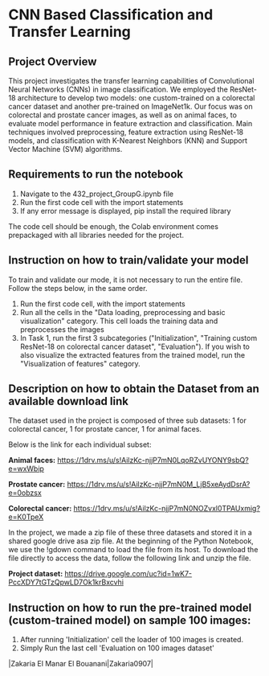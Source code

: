 # CNN Based Classification and Transfer Learning

## Project Overview

This project investigates the transfer learning capabilities of Convolutional Neural Networks (CNNs) in image classification. We employed the ResNet-18 architecture to develop two models: one custom-trained on a colorectal cancer dataset and another pre-trained on ImageNet1k. Our focus was on colorectal and prostate cancer images, as well as on animal faces, to evaluate model performance in feature extraction and classification. Main techniques involved preprocessing, feature extraction using ResNet-18 models, and classification with K-Nearest Neighbors (KNN) and Support Vector Machine (SVM) algorithms. 

## Requirements to run the notebook
<ol>
  <li>Navigate to the 432_project_GroupG.ipynb file</li>
  <li>Run the first code cell with the import statements</li>
  <li>If any error message is displayed, pip install the required library </li>
</ol>  

The code cell should be enough, the Colab environment comes prepackaged with all libraries needed for the project.

## Instruction on how to train/validate your model
To train and validate our mode, it is not necessary to run the entire file. Follow the steps below, in the same order.
1. Run the first code cell, with the import statements
2. Run all the cells in the "Data loading, preprocessing and basic visualization" category. This cell loads the training data and preprocesses the images
3. In Task 1, run the first 3 subcategories ("Initialization", "Training custom ResNet-18 on colorectal cancer dataset", "Evaluation"). If you wish to also visualize the extracted features from the trained model, run the "Visualization of features" category.


## Description on how to obtain the Dataset from an available download link
The dataset used in the project is composed of three sub datasets: 1 for colorectal cancer, 1 for prostate cancer, 1 for animal faces. 

Below is the link for each individual subset:  

**Animal faces:** https://1drv.ms/u/s!AilzKc-njjP7mN0LqoRZvUYONY9sbQ?e=wxWbip

**Prostate cancer:** https://1drv.ms/u/s!AilzKc-njjP7mN0M_LjB5xeAydDsrA?e=0obzsx

**Colorectal cancer:** https://1drv.ms/u/s!AilzKc-njjP7mN0NOZvxl0TPAUxmig?e=K0TpeX  

In the project, we made a zip file of these three datasets and stored it in a shared google drive asa  zip file.
At the beginning of the Python Notebook, we use the !gdown command to load the file from its host.
To download the file directly to access the data, follow the following link and unzip the file.

**Project dataset:** https://drive.google.com/uc?id=1wK7-PccXDY7tGTzQpwLD7Ok1krBxcvhi


## Instruction on how to run the pre-trained model (custom-trained model) on sample 100 images:

1. After running 'Initialization' cell the loader of 100 images is created.
2. Simply Run the last cell 'Evaluation on 100 images dataset'


|Zakaria El Manar El Bouanani|Zakaria0907|
